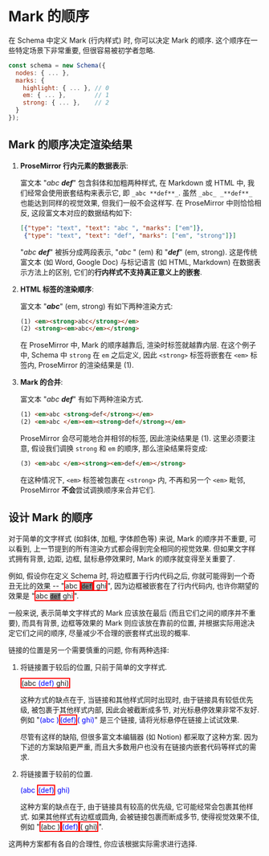 # Mark 的顺序

在 Schema 中定义 Mark (行内样式) 时, 你可以决定 Mark 的顺序. 这个顺序在一些特定场景下非常重要, 但很容易被初学者忽略.

```js
const schema = new Schema({
  nodes: { ... },
  marks: {
    highlight: { ... }, // 0
    em: { ... },        // 1
    strong: { ... },    // 2
  }
});
```

## Mark 的顺序决定渲染结果

1. **ProseMirror 行内元素的数据表示**:

    富文本 "_abc **def**_" 包含斜体和加粗两种样式, 在 Markdown 或 HTML 中, 我们经常会使用嵌套结构来表示它, 即 `_abc **def**_`. 虽然 `_abc_ _**def**_` 也能达到同样的视觉效果, 但我们一般不会这样写. 在 ProseMirror 中则恰恰相反, 这段富文本对应的数据结构如下:

    ```json
    [{"type": "text", "text": "abc ", "marks": ["em"]},
     {"type": "text", "text": "def", "marks": ["em", "strong"]}]
    ```

    "*abc **def***" 被拆分成两段表示, "*abc&nbsp;*" (em) 和 "***def***" (em, strong). 这是传统富文本 (如 Word, Google Doc) 与标记语言 (如 HTML, Markdown) 在数据表示方法上的区别, 它们的**行内样式不支持真正意义上的嵌套**.

2. **HTML 标签的渲染顺序**:

    富文本 "_**abc**_" (em, strong) 有如下两种渲染方式:

    ```html
    (1) <em><strong>abc</strong></em>
    (2) <strong><em>abc</em></strong>
    ```

    在 ProseMirror 中, Mark 的顺序越靠后, 渲染时标签就越靠内层. 在这个例子中, Schema 中 `strong` 在 `em` 之后定义, 因此 `<strong>` 标签将嵌套在 `<em>` 标签内, ProseMirror 的渲染结果是 (1).

3. **Mark 的合并**:

    富文本 "_abc **def**_" 有如下两种渲染方式.

    ```html
    (1) <em>abc <strong>def</strong></em>
    (2) <em>abc </em><em><strong>def</strong></em>
    ```

    ProseMirror 会尽可能地合并相邻的标签, 因此渲染结果是 (1). 这里必须要注意, 假设我们调换 `strong` 和 `em` 的顺序, 那么渲染结果将变成:

    ```html
    (3) <em>abc </em><strong><em>def</em></strong>
    ```

    在这种情况下, `<em>` 标签被包裹在 `<strong>` 内, 不再和另一个 `<em>` 毗邻, ProseMirror **不会**尝试调换顺序来合并它们.

## 设计 Mark 的顺序

对于简单的文字样式 (如斜体, 加粗, 字体颜色等) 来说, Mark 的顺序并不重要, 可以看到, 上一节提到的所有渲染方式都会得到完全相同的视觉效果. 但如果文字样式拥有背景, 边距, 边框, 鼠标悬停效果时, Mark 的顺序就变得至关重要了.

例如, 假设你在定义 Schema 时, 将边框置于行内代码之后, 你就可能得到一个奇丑无比的效果 -- "<span style="border: 2px solid red">abc </span><code style="background-color: gray"><span style="border: 2px solid red">def</span></code><span style="border: 2px solid red"> ghi</span>", 因为边框被嵌套在了行内代码内, 也许你期望的效果是 "<span style="border: 2px solid red">abc <code style="background-color: gray">def</code> ghi</span>".

一般来说, 表示简单文字样式的 Mark 应该放在最后 (而且它们之间的顺序并不重要), 而具有背景, 边框等效果的 Mark 则应该放在靠前的位置, 并根据实际用途决定它们之间的顺序, 尽量减少不合理的嵌套样式出现的概率.

链接的位置是另一个需要慎重的问题, 你有两种选择:

1. 将链接置于较后的位置, 只前于简单的文字样式.

    <span style="border: 2px solid red">(abc <a style="color: blue" src="https://www.example.com">(def)</a> ghi)</span>

    这种方式的缺点在于, 当链接和其他样式同时出现时, 由于链接具有较低优先级, 被包裹于其他样式内部, 因此会被截断成多节, 对光标悬停效果非常不友好. 例如 "<a style="color: blue" src="https://www.example.com">(abc )</a><span style="border: 2px solid red"><a style="color: blue" src="https://www.example.com">(def)</a></span><a style="color: blue" src="https://www.example.com">( ghi)</a>" 是三个链接, 请将光标悬停在链接上试试效果.

    尽管有这样的缺陷, 但很多富文本编辑器 (如 Notion) 都采取了这种方案. 因为下述的方案缺陷更严重, 而且大多数用户也没有在链接内嵌套代码等样式的需求.

2. 将链接置于较前的位置.

    <a style="color: blue" src="https://www.example.com">(abc <span style="border: 2px solid red">(def)</span> ghi)</a>

    这种方案的缺点在于, 由于链接具有较高的优先级, 它可能经常会包裹其他样式. 如果其他样式有边框或圆角, 会被链接包裹而断成多节, 使得视觉效果不佳, 例如 "<span style="border: 2px solid red">(abc )</span><a style="color: blue" src="https://www.example.com"><span style="border: 2px solid red">(def)</span></a><span style="border: 2px solid red">( ghi)</span>".

这两种方案都有各自的合理性, 你应该根据实际需求进行选择.
